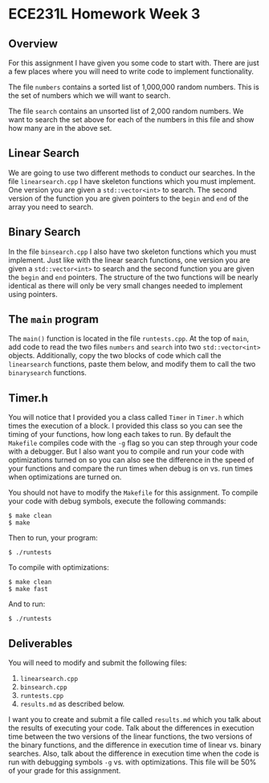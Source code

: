 # ECE231L Homework Week 3

## Overview

For this assignment I have given you some code to start with.  There are just a few places where
you will need to write code to implement functionality.

The file `numbers` contains a sorted list of 1,000,000 random numbers. This is the set of numbers which
we will want to search.

The file `search` contains an unsorted list of 2,000 random numbers. We want to search the set above for
each of the numbers in this file and show how many are in the above set.

## Linear Search

We are going to use two different methods to conduct our searches. In the file `linearsearch.cpp` I have
skeleton functions which you must implement. One version you are given a `std::vector<int>` to search.
The second version of the function you are given pointers to the `begin` and `end` of the array you need
to search.

## Binary Search

In the file `binsearch.cpp` I also have two skeleton functions which you must implement. Just like with the
linear search functions, one version you are given a `std::vector<int>` to search and the second function you
are given the `begin` and `end` pointers. The structure of the two functions will be nearly identical as there
will only be very small changes needed to implement using pointers.

## The `main` program

The `main()` function is located in the file `runtests.cpp`. At the top of `main`, add code to read the
two files `numbers` and `search` into two `std::vector<int>` objects. Additionally, copy the two blocks of code
which call the `linearsearch` functions, paste them below, and modify them to call the two `binarysearch`
functions.

## Timer.h

You will notice that I provided you a class called `Timer` in `Timer.h` which times the execution of a block.
I provided this class so you can see the timing of your functions, how long each takes to run. By default the
`Makefile` compiles code with the `-g` flag so you can step through your code with a debugger. But I also want
you to compile and run your code with optimizations turned on so you can also see the difference in the speed
of your functions and compare the run times when debug is on vs. run times when optimizations are turned on.

You should not have to modify the `Makefile` for this assignment. To compile your code with debug symbols, execute
the following commands:

    $ make clean
    $ make

Then to run, your program:

    $ ./runtests
    
To compile with optimizations:

    $ make clean
    $ make fast

And to run:

    $ ./runtests
    
## Deliverables

You will need to modify and submit the following files:

  1. `linearsearch.cpp`
  1. `binsearch.cpp`
  1. `runtests.cpp`
  1. `results.md` as described below.

I want you to create and submit a file called `results.md` which you talk about the results of
executing your code. Talk about the differences in execution time between the two versions of the linear
functions, the two versions of the binary functions, and the difference in execution time of linear vs.
binary searches. Also, talk about the difference in execution time when the code is run with debugging
symbols `-g` vs. with optimizations. This file will be 50% of your grade for this assignment.
